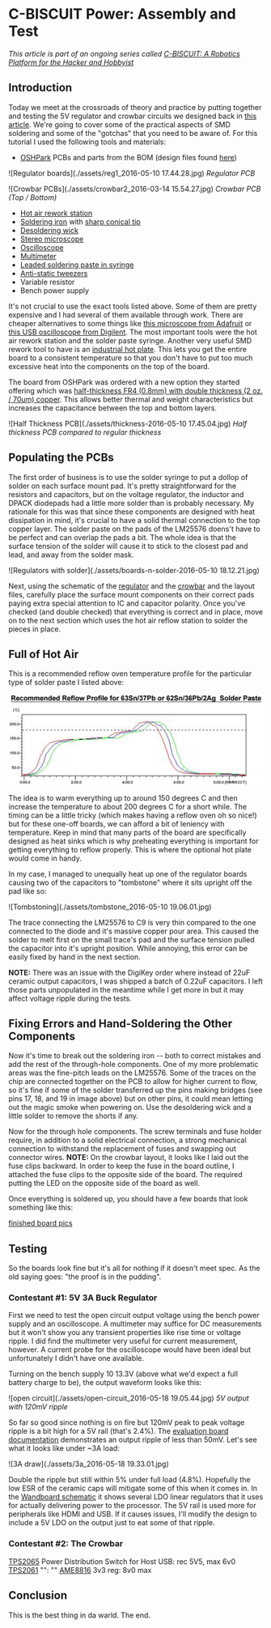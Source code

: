 # C-BISCUIT Power: Assembly and Test

_This article is part of an ongoing series called [C-BISCUIT: A Robotics Platform for the Hacker and Hobbyist](http://www.allaboutcircuits.com/projects/c-biscuit-a-robotics-platform-for-the-hacker-and-hobbyist/)_

## Introduction

Today we meet at the crossroads of theory and practice by putting together and testing the 5V regulator and crowbar circuits we designed back in [this article](http://www.allaboutcircuits.com/projects/c-biscuit-power-5v-3a-buck-regulator-for-wandboard/). We're going to cover some of the practical aspects of SMD soldering and some of the "gotchas" that you need to be aware of. For this tutorial I used the following tools and materials:

* [OSHPark](https://oshpark.com/) PCBs and parts from the BOM (design files found [here](http://www.allaboutcircuits.com/uploads/articles/buck-reg-5v.zip))

![Regulator boards](./assets/reg1_2016-05-10 17.44.28.jpg)
_Regulator PCB_

![Crowbar PCBs](./assets/crowbar2_2016-03-14 15.54.27.jpg)
_Crowbar PCB (Top / Bottom)_

* [Hot air rework station](http://www.amazon.com/Kohree-Digital-Rework-Station-Solder/dp/B00ITMPQS2/ref=sr_1_1?ie=UTF8&qid=1463945705&sr=8-1&keywords=hot+air+rework)
* [Soldering iron](http://www.amazon.com/Hakko-FX888D-23BY-Digital-Soldering-FX-888D/dp/B00ANZRT4M/ref=sr_1_1?ie=UTF8&qid=1463945759&sr=8-1&keywords=hakko+fx-888d) with [sharp conical tip](http://www.amazon.com/Hakko-T18-I-Soldering-FX-8801-Conical/dp/B004OR6BZ8/ref=pd_sim_469_1?ie=UTF8&dpID=21nF-NecNnL&dpSrc=sims&preST=_AC_UL160_SR160%2C160_&refRID=1428P0D1KH6RMDP7PT5F)
* [Desoldering wick](http://www.amazon.com/Aven-17541-Desoldering-Wick-Width/dp/B019IU26UO/ref=sr_1_4?ie=UTF8&qid=1463945819&sr=8-4&keywords=desoldering+braid)
* [Stereo microscope](http://www.amazon.com/AmScope-SM-3TZ-80S-Professional-Trinocular-Magnification/dp/B0091V1DLY/ref=sr_1_5?s=industrial&srs=3016947011&ie=UTF8&qid=1463945943&sr=1-5&keywords=amscope+trinocular)
* [Oscilloscope](http://www.amazon.com/Rigol-DS1054Z-Digital-Oscilloscopes-Bandwidth/dp/B012938E76/ref=sr_1_1?ie=UTF8&qid=1463946007&sr=8-1&keywords=rigol+ds1054z)
* [Multimeter](http://www.amazon.com/Mastech-MS8268-MS8261-Digital-Multimeter/dp/B000JQ4O2U/ref=sr_1_7?ie=UTF8&qid=1463946032&sr=8-7&keywords=multimeter)
* [Leaded soldering paste in syringe](http://www.amazon.com/SOLDER-PASTE-REWORK-SN63-SYRINGE/dp/B00B88CDLM/ref=sr_1_12?srs=2587208011&ie=UTF8&qid=1463946165&sr=8-12&keywords=solder+paste)
* [Anti-static tweezers](http://www.amazon.com/OPCC-Non-magnetic-Tweezers-Anti-static-included/dp/B00Y1U10HC/ref=sr_1_3?ie=UTF8&qid=1463955605&sr=8-3&keywords=esd+tweezers)
* Variable resistor
* Bench power supply

It's not crucial to use the exact tools listed above. Some of them are pretty expensive and I had several of them available through work. There are cheaper alternatives to some things like [this microscope from Adafruit](https://www.adafruit.com/product/636) or [this USB oscilloscope from Digilent](http://store.digilentinc.com/analog-discovery-2-100msps-usb-oscilloscope-logic-analyzer-and-variable-power-supply/). The most important tools were the hot air rework station and the solder paste syringe. Another very useful SMD rework tool to have is an [industrial hot plate](http://www.amazon.com/Scilogex-86143101-MS-H280-Pro-Circular-Top-Magnetic/dp/B00AYGIFCA/ref=lp_318002011_1_2?s=industrial&ie=UTF8&qid=1463950757&sr=1-2). This lets you get the entire board to a consistent temperature so that you don't have to put too much excessive heat into the components on the top of the board. 

The board from OSHPark was ordered with a new option they started offering which was [half-thickness FR4 (0.8mm) with double thickness (2 oz. / 70um) copper](http://docs.oshpark.com/services/two-layer-hhdc/). This allows better thermal and weight characteristics but increases the capacitance between the top and bottom layers.

![Half Thickness PCB](./assets/thickness-2016-05-10 17.45.04.jpg)
_Half thickness PCB compared to regular thickness_

## Populating the PCBs

The first order of business is to use the solder syringe to put a dollop of solder on each surface mount pad. It's pretty straightforward for the resistors and capacitors, but on the voltage regulator, the inductor and DPACK diodepads had a little more solder than is probably necessary. My rationale for this was that since these components are designed with heat dissipation in mind, it's crucial to have a solid thermal connection to the top copper layer. The solder paste on the pads of the LM25576 doens't have to be perfect and can overlap the pads a bit. The whole idea is that the surface tension of the solder will cause it to stick to the closest pad and lead, and away from the solder mask.

![Regulators with solder](./assets/boards-n-solder-2016-05-10 18.12.21.jpg)

Next, using the schematic of the [regulator](http://www.allaboutcircuits.com/uploads/articles/buck-reg-5v-no-crowbar-schem.jpg) and the [crowbar](http://www.allaboutcircuits.com/uploads/articles/crowbar-6v.jpg) and the layout files, carefully place the surface mount components on their correct pads paying extra special attention to IC and capacitor polarity. Once you've checked (and double checked) that everything is correct and in place, move on to the next section which uses the hot air reflow station to solder the pieces in place.

## Full of Hot Air

This is a recommended reflow oven temperature profile for the particular type of solder paste I listed above:

![Reflow profile](./assets/reflow-profile.png)

The idea is to warm everything up to around 150 degrees C and then increase the temperature to about 200 degrees C for a short while. The timing can be a little tricky (which makes having a reflow oven oh so nice!) but for these one-off boards, we can afford a bit of leniency with temperature. Keep in mind that many parts of the board are specifically designed as heat sinks which is why preheating everything is important for getting everything to reflow properly. This is where the optional hot plate would come in handy.

In my case, I managed to unequally heat up one of the regulator boards causing two of the capacitors to "tombstone" where it sits upright off the pad like so:

![Tombstoning](./assets/tombstone_2016-05-10 19.06.01.jpg)

The trace connecting the LM25576 to C9 is very thin compared to the one connected to the diode and it's massive copper pour area. This caused the solder to melt first on the small trace's pad and the surface tension pulled the capacitor into it's upright position. While annoying, this error can be easily fixed by hand in the next section. 

**NOTE:** There was an issue with the DigiKey order where instead of 22uF ceramic output capacitors, I was shipped a batch of 0.22uF capacitors. I left those parts unpopulated in the meantime while I get more in but it may affect voltage ripple during the tests. 

## Fixing Errors and Hand-Soldering the Other Components

Now it's time to break out the soldering iron -- both to correct mistakes and add the rest of the through-hole components. One of my more problematic areas was the fine-pitch leads on the LM25576. Some of the traces on the chip are connected together on the PCB to allow for higher current to flow, so it's fine if some of the solder transferred up the pins making bridges (see pins 17, 18, and 19 in image above) but on other pins, it could mean letting out the magic smoke when powering on. Use the desoldering wick and a little solder to remove the shorts if any.

Now for the through hole components. The screw terminals and fuse holder require, in addition to a solid electrical connection, a strong mechanical connection to withstand the replacement of fuses and swapping out connector wires. **NOTE:** On the crowbar layout, it looks like I laid out the fuse clips backward. In order to keep the fuse in the board outline, I attached the fuse clips to the opposite side of the board. The required putting the LED on the opposite side of the board as well. 

Once everything is soldered up, you should have a few boards that look something like this:

[finished board pics](fuck-you)

## Testing

So the boards look fine but it's all for nothing if it doesn't meet spec. As the old saying goes: "the proof is in the pudding".

### Contestant #1: 5V 3A Buck Regulator

First we need to test the open circuit output voltage using the bench power supply and an oscilloscope. A multimeter may suffice for DC measurements but it won't show you any transient properties like rise time or voltage ripple. I did find the multimeter very useful for current measurement, however. A current probe for the oscilloscope would have been ideal but unfortunately I didn't have one available.

Turning on the bench supply 10 13.3V (above what we'd expect a full battery charge to be), the output waveform looks like this: 

![open circuit](./assets/open-circuit_2016-05-18 19.05.44.jpg)
_5V output with 120mV ripple_

So far so good since nothing is on fire but 120mV peak to peak voltage ripple is a bit high for a 5V rail (that's 2.4%). The [evaluation board documentation](http://www.ti.com/lit/ug/snva217c/snva217c.pdf) demonstrates an output ripple of less than 50mV. Let's see what it looks like under ~3A load:

![3A draw](./assets/3a_2016-05-18 19.33.01.jpg)

Double the ripple but still within 5% under full load (4.8%). Hopefully the low ESR of the ceramic caps will mitigate some of this when it comes in. In the [Wandboard schematic](http://www.wandboard.org/images/downloads/wbquad-revb1-userguide.pdf) it shows several LDO linear regulators that it uses for actually delivering power to the processor. The 5V rail is used more for peripherals like HDMI and USB. If it causes issues, I'll modify the design to include a 5V LDO on the output just to eat some of that ripple.

### Contestant #2: The Crowbar

[TPS2065](http://www.ti.com/lit/ds/symlink/tps2066.pdf) Power Distribution Switch for Host USB: rec 5V5, max 6v0
[TPS2061](http://www.ti.com/lit/ds/symlink/tps2066.pdf) "": ""
[AME8816](http://www.ame.com.tw/Product/Datasheet/AME8816.pdf) 3v3 reg: 8v0 max

## Conclusion
This is the best thing in da warld. The end.

